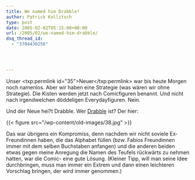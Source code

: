 ```yaml
---
title: We named him Drabble!
author: Patrick Kollitsch
type: post
date: 2005-02-02T05:15:00+00:00
url: /2005/02/we-named-him-drabble/
dsq_thread_id:
  - "3704430256"




---
```

Unser <txp:permlink id="35">Neuer</txp:permlink> war bis heute Morgen noch namenlos. Aber wir haben eine Strategie (was wären wir ohne Strategie). Die Kisten werden jetzt nach Comicfiguren benannt. Und nicht nach irgendwelchen döddeligen Everydayfiguren. Nein.

Und der Neue hei?t Drabble. Wer [Drabble][1] ist? Der hier:

{{< figure src="/wp-content/old-images/38.jpg" >}}

Das war übrigens ein Kompromiss, denn nachdem wir nicht soviele Ex-Freundinnen haben, die das Alphabet füllen (bzw. Fabios Freundinnen immer mit dem selben Buchstaben anfangen) und die anderen beiden etwas gegen meine Anregung die Namen des Teufels rückwärts zu nehmen hatten, war die Comic- eine gute Lösung. (Kleiner Tipp, will man seine Idee durchbringen, muss man immer ein Extrem und dann einen leichteren Vorschlag bringen, der wird immer genommen.)

 [1]: http://www.comics.com/comics/drabble/archive/drabble-20050131.html